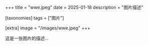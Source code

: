 +++
title = "wwe.jpeg"
date = 2025-01-18
description = "图片描述"

[taxonomies]
tags = ["图片"]

[extra]
image = "/images/wwe.jpeg"
+++

这是一张图片的描述...
